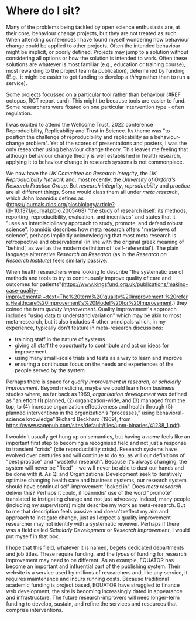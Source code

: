 # Where do I sit?

Many of the problems being tackled by open science enthusiasts are, at their core, behaviour change projects, but they are not treated as such. When attending conferences I have found myself wondering how behaviour change could be applied to other projects. Often the intended behaviour might be implicit, or poorly defined. Projects may jump to a solution without considering all options or how the solution is intended to work. Often these solutions are whatever is most familiar (e.g., education or training course), most rewarding to the project team (a publication), determined by funding (E.g., it might be easier to get funding to develop a _thing_ rather than to run a service). 

Some projects focussed on a particular tool rather than behaviour (#REF octopus, RCT report card). This might be because tools are easier to fund. Some researchers were fixated on one particular intervention type - often regulation. 

I was excited to attend the Wellcome Trust, 2022 conference Reproducibility, Replicability and Trust in Science. Its theme was  "to position the challenge of reproducibility and replicability as a behaviour-change problem". Yet of the scores of presentations and posters, I was the only researcher using behaviour change theory. This leaves me feeling that although behaviour change theory is well established in health research, applying it to behaviour change in research systems is not commonplace. 

We now have the _UK Committee on Research Integrity_, the _UK Reproducibility Network_ and, most recently, the _University of Oxford's Research Practice Group_. But _research integrity_, _reproducbility_ and _practice_ are all different things. Some would class them all under _meta research_, which John Ioannidis defines as (https://journals.plos.org/plosbiology/article?id=10.1371/journal.pbio.2005468) "the study of research itself: its methods, reporting, reproducibility, evaluation, and incentives" and states that it "uses an interdisciplinary approach to study, promote, and defend robust science". Ioannidis describes how meta research offers "metaviews of science", perhaps implicitly acknowledging that most meta research is retrospective and observational (in line with the original greek meaning of 'behind', as well as the modern definition of 'self-referential'). The plain language alternative _Research on Research_ (as in the _Research on Research Institute_) feels similarly passive.

When health researchers were looking to describe "the systematic use of methods and tools to try to continuously improve quality of care and outcomes for patients"(https://www.kingsfund.org.uk/publications/making-case-quality-improvement#:~:text=The%20term%20'quality%20improvement'%20refers,Healthcare%20Improvement's%20Model%20for%20Improvement.) they coined the term _quality improvement_. Quality improvement's approach includes "using data to understand variation" which may be akin to most meta-research, but it also includes 4 other principals which, in my experience, typically don't feature in meta-research discussions:

* training staff in the nature of systems
* giving all staff the opportunity to contribute and act on ideas for improvement
* using many small-scale trials and tests as a way to learn and improve
* ensuring a continuous focus on the needs and experiences of the people served by the system

Perhaps there is space for _quality improvement in research_, or _scholarly improvement_. Beyond medicine, maybe we could learn from business studies where, as far back as 1969, _organisation development_ was defined as "an effort (1) planned, (2) organization-wide, and (3) managed from the top, to (4) increase organization effectiveness and health through (5) planned interventions in the organization’s “processes,” using behavioral-science knowledge"(Richard Beckhard (1969), from https://www.sagepub.com/sites/default/files/upm-binaries/41238_1.pdf). 

I wouldn't usually get hung up on semantics, but having a _name_ feels like an important first step to becoming a recognised field and not just a response to transient "crisis" (cite reproducibility crisis). Research systems have evolved over centuries and will continue to do so, as will our definitions of "best practice" and "wasteful research". Because it's always changing, the system will never be "fixed" - we will never be able to dust our hands and be done with it. As QI and Organizational Development seek to iteratively optimize changing health care and business systems, our research system should have continual self-improvement "baked in". Does _meta research_ deliver this? Perhaps it could, if Ioannidis' use of the word "promote" translated to instigating change and not just advocacy. Indeed, many people (including my supervisors) might describe my work as meta-research. But to me that description feels passive and doesn't reflect my aim and approach to instigate change, just as I expect a quality improvement researcher may not identify with a systematic reviewer. Perhaps if there was a field called _Scholarly Development_ or _Research Improvement_, I would put myself in that box.

I hope that this field, whatever it is named, begets dedicated departments and job titles. These require funding, and the _types_ of funding for research improvement may need to be different. As an example, EQUATOR has become an important and influential part of the publishing system. Their website is a service used by millions of researchers and, like any service, it requires maintenance and incurs running costs. Because traditional academic funding is project based, EQUATOR have struggled to finance web development, the site is becoming increasingly dated in appearance and infrastructure. The future research-improvers will need longer-term funding to develop, sustain, and refine the services and resources that comprise interventions. 
